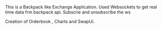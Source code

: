 This is a Backpack like Exchange Application.
Used Websockets to get real time data frm backpack api.
Subscrie and unsubscribe the ws

Creation of Orderbook , Charts and SwapUi.
